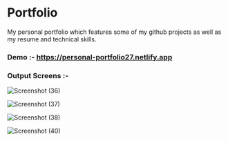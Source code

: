 # Portfolio
My personal portfolio which features some of my github projects as well as my resume and technical skills.


### Demo :-  https://personal-portfolio27.netlify.app




### Output Screens :- 



![Screenshot (36)](https://user-images.githubusercontent.com/106462901/182431555-5acc80e4-64ef-4373-8c9e-8fb58f09395e.png)



![Screenshot (37)](https://user-images.githubusercontent.com/106462901/182431577-04ac329b-514e-406b-916f-7e6097d27b56.png)



![Screenshot (38)](https://user-images.githubusercontent.com/106462901/182431606-77f483a0-8a2a-4cf1-8623-b252d235f869.png)




![Screenshot (40)](https://user-images.githubusercontent.com/106462901/182431621-12a90569-a4a8-46ce-a085-75b67cf55885.png)
